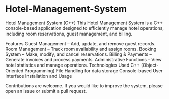 # Hotel-Management-System
Hotel Management System (C++)
This Hotel Management System is a C++ console-based application designed to efficiently manage hotel operations, including room reservations, guest management, and billing.

Features
Guest Management – Add, update, and remove guest records.
Room Management – Track room availability and assign rooms.
Booking System – Make, modify, and cancel reservations.
Billing & Payments – Generate invoices and process payments.
Administrative Functions – View hotel statistics and manage operations.
Technologies Used
C++ (Object-Oriented Programming)
File Handling for data storage
Console-based User Interface
Installation and Usage

Contributions are welcome. If you would like to improve the system, please open an issue or submit a pull request.
